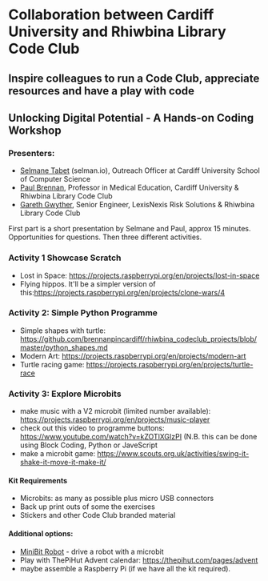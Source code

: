 # Collaboration between Cardiff University and Rhiwbina Library Code Club
## Inspire colleagues to run a Code Club, appreciate resources and have a play with code 

## Unlocking Digital Potential​​ - A Hands-on Coding Workshop

### Presenters:
- [Selmane Tabet](https://github.com/selmantabet) (selman.io)​, Outreach Officer at Cardiff University School of Computer Science​
- [Paul Brennan](https://github.com/brennanpincardiff)​, Professor in Medical Education, Cardiff University & Rhiwbina Library Code Club​​
- [Gareth Gwyther](https://github.com/punkplod23)​, Senior Engineer, LexisNexis Risk Solutions & Rhiwbina Library Code Club​

First part is a short presentation by Selmane and Paul, approx 15 minutes. 
Opportunities for questions. 
Then three different activities. 


### Activity 1 Showcase Scratch
- Lost in Space: https://projects.raspberrypi.org/en/projects/lost-in-space 
- Flying hippos. It'll be a simpler version of this:https://projects.raspberrypi.org/en/projects/clone-wars/4

### Activity 2: Simple Python Programme 
- Simple shapes with turtle: https://github.com/brennanpincardiff/rhiwbina_codeclub_projects/blob/master/python_shapes.md
- Modern Art: https://projects.raspberrypi.org/en/projects/modern-art
- Turtle racing game: https://projects.raspberrypi.org/en/projects/turtle-race

### Activity 3: Explore Microbits
- make music with a V2 microbit (limited number available): https://projects.raspberrypi.org/en/projects/music-player
- check out this video to programme buttons: https://www.youtube.com/watch?v=kZOTlXGIzPI (N.B. this can be done using Block Coding, Python or JaveScript
- make a microbit game: https://www.scouts.org.uk/activities/swing-it-shake-it-move-it-make-it/


#### Kit Requirements
- Microbits: as many as possible plus micro USB connectors
- Back up print outs of some the exercises
- Stickers and other Code Club branded material

#### Additional options:
- [MiniBit Robot](https://4tronix.co.uk/blog/?p=2068) - drive a robot with a microbit
- Play with ThePiHut Advent calendar: https://thepihut.com/pages/advent
- maybe assemble a Raspberry Pi (if we have all the kit required).


